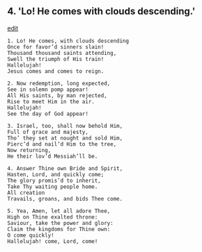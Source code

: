 
## 4.  'Lo! He comes with clouds descending.'
[edit](https://docs.google.com/document/d/14Tt0V2IVolzxYnPh7riRHxEwTUlrzsDj/edit?mode=html)



    1. Lo! He comes, with clouds descending
    Once for favor’d sinners slain! 
    Thousand thousand saints attending, 
    Swell the triumph of His train! 
    Hallelujah!
    Jesus comes and comes to reign.

    2. Now redemption, long expected,
    See in solemn pomp appear!
    All His saints, by man rejected,
    Rise to meet Him in the air. 
    Hallelujah!
    See the day of God appear!

    3. Israel, too, shall now behold Him,
    Full of grace and majesty,
    Tho’ they set at nought and sold Him, 
    Pierc’d and nail’d Him to the tree, 
    Now returning,
    He their lov’d Messiah’ll be.

    4. Answer Thine own Bride and Spirit,
    Hasten, Lord, and quickly come;
    The glory promis’d to inherit,
    Take Thy waiting people home.
    All creation
    Travails, groans, and bids Thee come.

    5. Yea, Amen, let all adore Thee,
    High on Thine exalted throne: 
    Saviour, take the power and glory: 
    Claim the kingdoms for Thine own: 
    O come quickly!
    Hallelujah! come, Lord, come!
